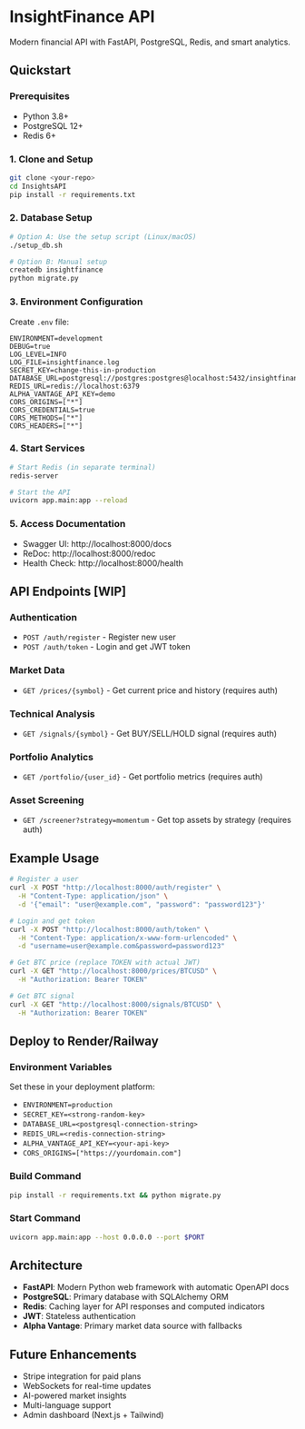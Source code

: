 # InsightFinance API

Modern financial API with FastAPI, PostgreSQL, Redis, and smart analytics.

## Quickstart

### Prerequisites
- Python 3.8+
- PostgreSQL 12+
- Redis 6+

### 1. Clone and Setup
```bash
git clone <your-repo>
cd InsightsAPI
pip install -r requirements.txt
```

### 2. Database Setup
```bash
# Option A: Use the setup script (Linux/macOS)
./setup_db.sh

# Option B: Manual setup
createdb insightfinance
python migrate.py
```

### 3. Environment Configuration
Create `.env` file:
```env
ENVIRONMENT=development
DEBUG=true
LOG_LEVEL=INFO
LOG_FILE=insightfinance.log
SECRET_KEY=change-this-in-production
DATABASE_URL=postgresql://postgres:postgres@localhost:5432/insightfinance
REDIS_URL=redis://localhost:6379
ALPHA_VANTAGE_API_KEY=demo
CORS_ORIGINS=["*"]
CORS_CREDENTIALS=true
CORS_METHODS=["*"]
CORS_HEADERS=["*"]
```

### 4. Start Services
```bash
# Start Redis (in separate terminal)
redis-server

# Start the API
uvicorn app.main:app --reload
```

### 5. Access Documentation
- Swagger UI: http://localhost:8000/docs
- ReDoc: http://localhost:8000/redoc
- Health Check: http://localhost:8000/health

## API Endpoints [WIP]

### Authentication
- `POST /auth/register` - Register new user
- `POST /auth/token` - Login and get JWT token

### Market Data
- `GET /prices/{symbol}` - Get current price and history (requires auth)

### Technical Analysis
- `GET /signals/{symbol}` - Get BUY/SELL/HOLD signal (requires auth)

### Portfolio Analytics
- `GET /portfolio/{user_id}` - Get portfolio metrics (requires auth)

### Asset Screening
- `GET /screener?strategy=momentum` - Get top assets by strategy (requires auth)

## Example Usage

```bash
# Register a user
curl -X POST "http://localhost:8000/auth/register" \
  -H "Content-Type: application/json" \
  -d '{"email": "user@example.com", "password": "password123"}'

# Login and get token
curl -X POST "http://localhost:8000/auth/token" \
  -H "Content-Type: application/x-www-form-urlencoded" \
  -d "username=user@example.com&password=password123"

# Get BTC price (replace TOKEN with actual JWT)
curl -X GET "http://localhost:8000/prices/BTCUSD" \
  -H "Authorization: Bearer TOKEN"

# Get BTC signal
curl -X GET "http://localhost:8000/signals/BTCUSD" \
  -H "Authorization: Bearer TOKEN"
```

## Deploy to Render/Railway

### Environment Variables
Set these in your deployment platform:
- `ENVIRONMENT=production`
- `SECRET_KEY=<strong-random-key>`
- `DATABASE_URL=<postgresql-connection-string>`
- `REDIS_URL=<redis-connection-string>`
- `ALPHA_VANTAGE_API_KEY=<your-api-key>`
- `CORS_ORIGINS=["https://yourdomain.com"]`

### Build Command
```bash
pip install -r requirements.txt && python migrate.py                        
```

### Start Command
```bash
uvicorn app.main:app --host 0.0.0.0 --port $PORT
```

## Architecture

- **FastAPI**: Modern Python web framework with automatic OpenAPI docs
- **PostgreSQL**: Primary database with SQLAlchemy ORM
- **Redis**: Caching layer for API responses and computed indicators
- **JWT**: Stateless authentication
- **Alpha Vantage**: Primary market data source with fallbacks

## Future Enhancements
- Stripe integration for paid plans
- WebSockets for real-time updates
- AI-powered market insights
- Multi-language support
- Admin dashboard (Next.js + Tailwind)
 